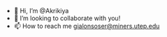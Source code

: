 - 👋 Hi, I’m @Akrikiya
- 🌱 I’m looking to collaborate with you!
- 📫 How to reach me gialonsoser@miners.utep.edu

<!---
gialonso/gialonso is a ✨ special ✨ repository because its `README.md` (this file) appears on your GitHub profile.
--->

